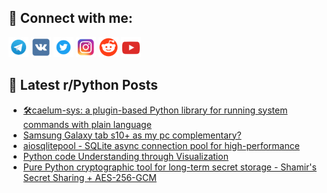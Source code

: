 ## 🔎 Connect with me:
[<img src="https://github.com/bullbesh/bullbesh/blob/main/images/Telegram.png" width="32" height="32" />](https://t.me/bullbesh)
[<img src="https://github.com/bullbesh/bullbesh/blob/main/images/VK.png" width="32" height="32" />](https://vk.com/bullbesh)
[<img src="https://github.com/bullbesh/bullbesh/blob/main/images/Twitter.png" width="32" height="32" />](https://twitter.com/bullbesh1)
[<img src="https://github.com/bullbesh/bullbesh/blob/main/images/Instagram.png" width="32" height="32" />](https://www.instagram.com/bullbesh)
[<img src="https://github.com/bullbesh/bullbesh/blob/main/images/Reddit.png" width="32" height="32" />](https://www.reddit.com/user/bullbesh)
[<img src="https://github.com/bullbesh/bullbesh/blob/main/images/YouTube.png" width="32" height="32" />](https://www.youtube.com/channel/UCtfjRs6uzgq5mfm8S06WTcg)

## 📕 Latest r/Python Posts
<!-- BLOG-POST-LIST:START -->
- [🛠️caelum-sys: a plugin-based Python library for running system commands with plain language](https://www.reddit.com/r/Python/comments/1lx5v4p/caelumsys_a_pluginbased_python_library_for/)
- [Samsung Galaxy tab s10+ as my pc complementary?](https://www.reddit.com/r/Python/comments/1lx5tp8/samsung_galaxy_tab_s10_as_my_pc_complementary/)
- [aiosqlitepool - SQLite async connection pool for high-performance](https://www.reddit.com/r/Python/comments/1lx3njh/aiosqlitepool_sqlite_async_connection_pool_for/)
- [Python code Understanding through Visualization](https://www.reddit.com/r/Python/comments/1lx367g/python_code_understanding_through_visualization/)
- [Pure Python cryptographic tool for long-term secret storage - Shamir&#39;s Secret Sharing + AES-256-GCM](https://www.reddit.com/r/Python/comments/1lx2cz9/pure_python_cryptographic_tool_for_longterm/)
<!-- BLOG-POST-LIST:END -->

